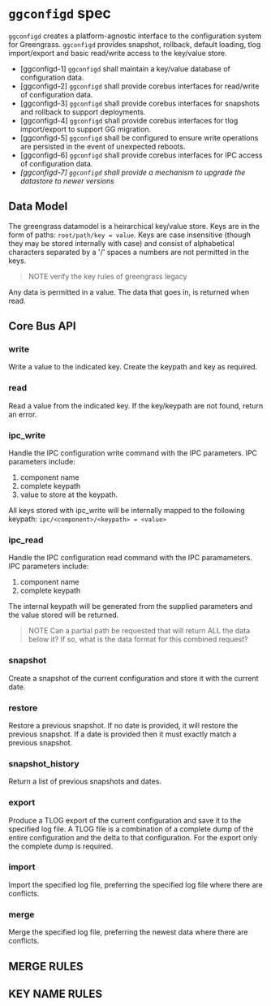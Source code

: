 # `ggconfigd` spec

`ggconfigd` creates a platform-agnostic interface to the configuration system for Greengrass.  `ggconfigd` provides snapshot, rollback, default loading, tlog import/export and basic read/write access to the key/value store.

- [ggconfigd-1] `ggconfigd` shall maintain a key/value database of configuration data.
- [ggconfigd-2] `ggconfigd` shall provide corebus interfaces for read/write of configuration data.
- [ggconfigd-3] `ggconfigd` shall provide corebus interfaces for snapshots and rollback to support deployments.
- [ggconfigd-4] `ggconfigd` shall provide corebus interfaces for tlog import/export to support GG migration.
- [ggconfigd-5] `ggconfigd` shall be configured to ensure write operations are persisted in the event of unexpected reboots.
- [ggconfigd-6] `ggconfigd` shall provide corebus interfaces for IPC access of configuration data.
- _[ggconfigd-7] `ggconfigd` shall provide a mechanism to upgrade the datastore to newer versions_

## Data Model

The greengrass datamodel is a heirarchical key/value store.  Keys are in the form of paths: `root/path/key = value`.  Keys are case insensitive (though they may be stored internally with case) and consist of alphabetical characters separated by a '/' spaces a numbers are not permitted in the keys.

>NOTE verify the key rules of greengrass legacy

Any data is permitted in a value.  The data that goes in, is returned when read.

## Core Bus API

### write

Write a value to the indicated key.  Create the keypath and key as required.

### read

Read a value from the indicated key.  If the key/keypath are not found, return an error.

### ipc_write

Handle the IPC configuration write command with the IPC parameters.  IPC parameters include:
1. component name
2. complete keypath
3. value to store at the keypath.

All keys stored with ipc_write will be internally mapped to the following keypath:
`ipc/<component>/<keypath> = <value>`

### ipc_read

Handle the IPC configuration read command with the IPC paramameters.  IPC parameters include:
1. component name
2. complete keypath

The internal keypath will be generated from the supplied parameters and the value stored will be returned.
>NOTE Can a partial path be requested that will return ALL the data below it?  If so, what is the data format for this combined request?

### snapshot

Create a snapshot of the current configuration and store it with the current date.

### restore

Restore a previous snapshot.  If no date is provided, it will restore the previous snapshot.  If a date is provided then it must exactly match a previous snapshot.

### snapshot_history

Return a list of previous snapshots and dates.

### export

Produce a TLOG export of the current configuration and save it to the specified log file.  A TLOG file is a combination of a complete dump of the entire configuration and the delta to that configuration.  For the export only the complete dump is required.

### import

Import the specified log file, preferring the specified log file where there are conflicts.

### merge

Merge the specified log file, preferring the newest data where there are conflicts.

## MERGE RULES

## KEY NAME RULES

## 
